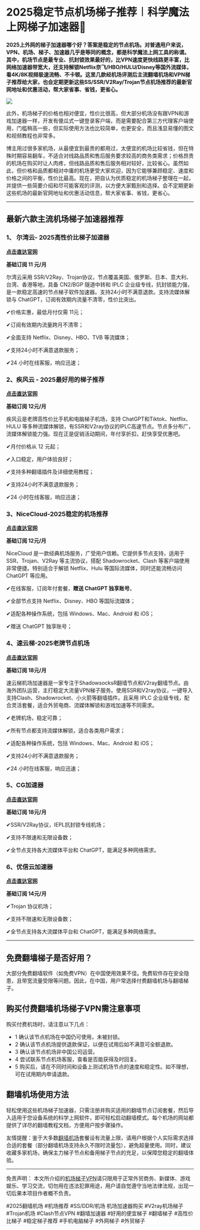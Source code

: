 # 2025稳定节点机场梯子推荐︱科学魔法上网梯子加速器🚀

**2025上外网的梯子加速器哪个好？答案是稳定的节点机场。对普通用户来说，VPN、机场、梯子、加速器几乎是等同的概念，都是科学魔法上网工具的称谓。其中，机场节点是最专业、抗封锁效果最好的，比VPN速度更快线路更丰富，比网络加速器带宽大，还支持解锁Netflix奈飞/HBO/HULU/Disney等国外流媒体，看4K/8K视频极速流畅、不卡顿。这里几款经机场评测后主流翻墙机场和VPN梯子推荐给大家，也会定期更新这些SS/SSR/V2Ray/Trojan节点机场推荐的最新官网地址和优惠活动，帮大家省事、省钱，更省心。**



![](https://www.cnvintage.org/assets/files/2024-12-19/1734586098-752587-image.png)


此外，机场梯子的价格也相对便宜，性价比很高，但大部分机场没有跟VPN和游戏加速器一样，开发有傻瓜式一键登录客户端，而是需要配合第三方代理客户端使用，门槛稍高一些，但实际使用方法也比较简单，也更安全，而且浅显易懂的图文和视频教程也非常多。

博主用过很多家机场，从最便宜到最贵的都用过，太便宜的机场比较省钱，但在特殊时期容易翻车，不适合对线路品质和售后服务要求较高的商务类需求；价格昂贵的机场在购买时让人肉疼，但线路品质和售后服务相对较好，比较省心。虽然如此，但价格和品质都相对中庸的机场更受大家欢迎，因为它能够兼顾稳定、速度和价格之间的平衡，性价比最高。现在，把自认为优质稳定的机场梯子整理在一起，并提供一些简要介绍和尽可能客观的评测，以方便大家甄别和选择。会不定期更新这些机场的最新官网地址和优惠活动信息，帮大家省事、省钱，更省心。
***

## 最新六款主流机场梯子加速器推荐

### 1、 尔湾云- 2025高性价比梯子加速器

[**点击直达官网**](https://go.1vpn.cc/ewan)

**基础订阅 11 元/月**

尔湾云采用 SSR/V2Ray、Trojan协议，节点覆盖美国、俄罗斯、日本、意大利、台湾、香港等地，具备 CN2/BGP 隧道中转和 IPLC 企业级专线，抗封锁能力强，是一款稳定高速的节点梯子软件加速器。支持24小时不满意退款。支持流媒体解锁与 ChatGPT，订阅有效期内流量不清零，性价比突出。

✔价格实惠，最低月付仅需 11元；

✔订阅有效期内流量跨月不清零；

✔全面支持 Netflix、Disney、HBO、TVB 等流媒体；

✔支持24小时不满意退款服务；

✔24 小时在线客服，响应迅速；

### 2、疾风云 - 2025最好用的梯子推荐
[**点击直达官网**](https://go.1vpn.cc/jife)

**基础订阅 12元/月**

疾风云是老牌高性价比手机和电脑梯子机场，支持 ChatGPT和Tiktok、Netflix、HULU 等多种流媒体解锁，有SSR和V2ray协议的IPLC高速节点。节点多分布广，流媒体解锁能力强。现在正是促销活动期间，年付享折扣，赶快享受优惠吧。

✔月付价格从 12 元起；

✔入口稳定，用户体验良好；

✔支持多种翻墙插件及详细使用教程；

✔支持24小时不满意退款服务；

✔24 小时在线客服，响应迅速；

### 3、NiceCloud-2025稳定的机场推荐
[**点击直达官网**](https://go.1vpn.cc/nisi)

**基础订阅 12元/月**

NiceCloud 是一款经典机场服务，广受用户信赖。它提供多节点支持，适用于 SSR、Trojan、V2Ray 等主流协议，搭配 Shadowrocket、Clash 等客户端使用非常便捷。特别适合于解锁 Netflix、Hulu 等国际流媒体，同时还能流畅访问 ChatGPT 等应用。

✔在线客服，订阅年付套餐，**赠送 ChatGPT 独享账号**。

✔全部节点支持 Netflix、Disney、HBO 等国际流媒体；

✔适配各种操作系统，包括 Windows、Mac、Android 和 iOS；

✔赠送 ChatGPT 独享账号；

### 4、速云梯-2025老牌节点机场
[**点击直达官网**](https://go.1vpn.cc/suyu)

**基础订阅 18元/月**

速云梯机场加速器是一家专注于ShadowsocksR翻墙节点和V2ray翻墙节点。由海外团队运营，主打稳定大流量VPN梯子服务。使用SSR和V2ray协议，一键导入支持Clash、Shadowrocket、小火箭等翻墙插件。且采用 IPLC 企业级专线，配合灵活套餐，适合外贸电商、流媒体解锁和游戏加速等不同需求。

✔老牌机场，稳定可靠；

✔所有节点都支持流媒体解锁，适合各类用户需求；

✔适配各种操作系统，包括 Windows、Mac、Android 和 iOS；

✔支持24小时不满意退款服务；

✔24 小时在线客服，响应迅速；

### 5、CG加速器
[**点击直达官网**](https://go.1vpn.cc/cybg)

**基础订阅 18元/月**

✔SSR/V2Ray协议，IEPL抗封锁专线机场；

✔支持不限速和无限设备数；

✔全节点支持各大流媒体平台和 ChatGPT，能满足多种网络需求。


### 6、优信云加速器
[**点击直达官网**](https://go.1vpn.cc/uxin)

**基础订阅 14元/月**

✔Trojan 协议机场；

✔支持不限速和无限设备数；

✔全节点支持各大流媒体平台和 ChatGPT，能满足多种网络需求。

---
## 免费翻墙梯子是否好用？
大部分免费翻墙软件（如免费VPN）在中国使用效果不佳。免费软件存在安全隐患，且带宽流量受限等问题。因此，在中国，用户常选择付费翻墙机场与翻墙梯子。

## 购买付费翻墙机场梯子VPN需注意事项
购买付费机场时，请注意以下几点：
* 1 确认该节点机场在中国仍可使用，未被封锁。
* 2 确认该节点机场提供退款保证，以便在试用后如不满意可全额退款。
* 3 确认该节点机场非中国公司运营。
* 4 尝试联系节点机场客服，查看是否能获得及时回复。
* 5 购买后，请在不同时间和设备上测试机场节点的速度和稳定性。如不理想，可在试用期内申请退款。

## 翻墙机场使用方法
轻松使用这些机场梯子加速器，只需注册并购买适用的翻墙节点订阅套餐，然后导入适用于您设备系统的科学上网软件，即可轻松启动翻墙模式。每个机场的网站都提供了详尽的翻墙教程文档，方便用户按步骤操作。

友情提醒：鉴于大多数[翻墙机场](https://github.com/tuyoto/ssrtuijian/issues/1)套餐设有流量上限，请用户根据个人实际需求选择合适的套餐（部分翻墙机场支持永久不限时流量包），避免超量使用。同时，建议收藏多家机场，确保主力梯子节点和备用梯子节点的充足，以保障您稳定的翻墙体验。

***
免责声明： 本文所介绍的[机场梯子VPN](https://vpntuijian.com)请只限用于正常外贸商务、新媒体、游戏娱乐、学习交流，切勿用在违法犯罪用途，用户请自觉遵守当地法律法规，出现一切后果本项目作者概不负责。

#2025翻墙机场 #机场推荐 #SS/DDR/机场 机场加速器购买 #V2ray机场梯子 #Trojan机场 #Clash节点VPN #翻墙加速器 #好用的便宜梯子 #翻墙梯子 #高性价比梯子 #稳定梯子推荐 #手机电脑梯子 #外网梯子 #外贸梯子
